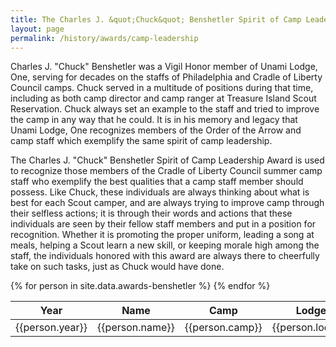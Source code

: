 ```yaml
---
title: The Charles J. &quot;Chuck&quot; Benshetler Spirit of Camp Leadership Award
layout: page
permalink: /history/awards/camp-leadership
---
```

Charles J. &quot;Chuck&quot; Benshetler was a Vigil Honor member of Unami Lodge, One, serving for decades on the staffs of Philadelphia and Cradle of Liberty Council camps. Chuck served in a multitude of positions during that time, including as both camp director and camp ranger at Treasure Island Scout Reservation. Chuck always set an example to the staff and tried to improve the camp in any way that he could. It is in his memory and legacy that Unami Lodge, One recognizes members of the Order of the Arrow and camp staff which exemplify the same spirit of camp leadership.

The Charles J. &quot;Chuck&quot; Benshetler Spirit of Camp Leadership Award is used to recognize those members of the Cradle of Liberty Council summer camp staff who exemplify the best qualities that a camp staff member should possess. Like Chuck, these individuals are always thinking about what is best for each Scout camper, and are always trying to improve camp through their selfless actions; it is through their words and actions that these individuals are seen by their fellow staff members and put in a position for recognition. Whether it is promoting the proper uniform, leading a song at meals, helping a Scout learn a new skill, or keeping morale high among the staff, the individuals honored with this award are always there to cheerfully take on such tasks, just as Chuck would have done.

<table class="table table-striped my-3 ">
  <thead>
    <tr>
      <th scope="col">Year</th>
      <th scope="col">Name</th>
      <th scope="col">Camp</th>
      <th scope="col">Lodge</th>
      <th scope="col">Youth/Adult</th>
    </tr>
  </thead>
  <tbody>
    {% for person in site.data.awards-benshetler %}
      <tr>
        <td>{{person.year}}</td>
        <td>{{person.name}}</td>
        <td>{{person.camp}}</td>
        <td>{{person.lodge}}</td>
        <td>{{person.age}}</td>
      </tr>
    {% endfor %}
  </tbody>
</table>
